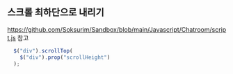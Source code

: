 ## 스크롤 최하단으로 내리기

https://github.com/Soksurim/Sandbox/blob/main/Javascript/Chatroom/script.js 참고

```javascript
  $("div").scrollTop(
    $("div").prop("scrollHeight")
  );
```